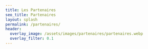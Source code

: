 ```yaml
---
title: Les Partenaires
seo_title: Partenaires
layout: splash
permalink: /partenaires/
header:
  overlay_image: /assets/images/partenaires/partenaires.webp
  overlay_filter: 0.1
---
```

<link rel="stylesheet" href="https://unpkg.com/leaflet@1.9.3/dist/leaflet.css"
      integrity="sha256-kLaT2GOSpHechhsozzB+flnD+zUyjE2LlfWPgU04xyI="
      crossorigin=""/>

<!-- Make sure you put this AFTER Leaflet's CSS -->
<script src="https://unpkg.com/leaflet@1.9.3/dist/leaflet.js"
        integrity="sha256-WBkoXOwTeyKclOHuWtc+i2uENFpDZ9YPdf5Hf+D7ewM="
        crossorigin=""></script>


<div id="map" style="height: 610px; width:100%"></div>

<script>
var osm = L.tileLayer('https://tile.openstreetmap.org/{z}/{x}/{y}.png', {
    maxZoom: 19,
    attribution: '© OpenStreetMap'
});

var map = L.map('map', {
    center: [48.301404208912494, -3.7773972693157214],
    zoom: 9,
    layers: [osm]
});

var svg = '<svg xmlns="http://www.w3.org/2000/svg" height="16" width="14" viewBox="0 0 448 512"><!--!Font Awesome Free 6.5.1 by @fontawesome - https://fontawesome.com License - https://fontawesome.com/license/free Copyright 2024 Fonticons, Inc.--><path fill="#0c3922" d="M210.6 5.9L62 169.4c-3.9 4.2-6 9.8-6 15.5C56 197.7 66.3 208 79.1 208H104L30.6 281.4c-4.2 4.2-6.6 10-6.6 16C24 309.9 34.1 320 46.6 320H80L5.4 409.5C1.9 413.7 0 419 0 424.5c0 13 10.5 23.5 23.5 23.5H192v32c0 17.7 14.3 32 32 32s32-14.3 32-32V448H424.5c13 0 23.5-10.5 23.5-23.5c0-5.5-1.9-10.8-5.4-15L368 320h33.4c12.5 0 22.6-10.1 22.6-22.6c0-6-2.4-11.8-6.6-16L344 208h24.9c12.7 0 23.1-10.3 23.1-23.1c0-5.7-2.1-11.3-6-15.5L237.4 5.9C234 2.1 229.1 0 224 0s-10 2.1-13.4 5.9z"/></svg>'; /* insert your own svg */
var treeUrl = 'data:image/svg+xml;base64,' + btoa(svg);
var svg = '<svg xmlns="http://www.w3.org/2000/svg" height="16" width="16" viewBox="0 0 512 512"><!--!Font Awesome Free 6.5.1 by @fontawesome - https://fontawesome.com License - https://fontawesome.com/license/free Copyright 2024 Fonticons, Inc.--><path fill="#304591"  d="M469.3 19.3l23.4 23.4c25 25 25 65.5 0 90.5l-56.4 56.4L322.3 75.7l56.4-56.4c25-25 65.5-25 90.5 0zM44.9 353.2L299.7 98.3 413.7 212.3 158.8 467.1c-6.7 6.7-15.1 11.6-24.2 14.2l-104 29.7c-8.4 2.4-17.4 .1-23.6-6.1s-8.5-15.2-6.1-23.6l29.7-104c2.6-9.2 7.5-17.5 14.2-24.2zM249.4 103.4L103.4 249.4 16 161.9c-18.7-18.7-18.7-49.1 0-67.9L94.1 16c18.7-18.7 49.1-18.7 67.9 0l19.8 19.8c-.3 .3-.7 .6-1 .9l-64 64c-6.2 6.2-6.2 16.4 0 22.6s16.4 6.2 22.6 0l64-64c.3-.3 .6-.7 .9-1l45.1 45.1zM408.6 262.6l45.1 45.1c-.3 .3-.7 .6-1 .9l-64 64c-6.2 6.2-6.2 16.4 0 22.6s16.4 6.2 22.6 0l64-64c.3-.3 .6-.7 .9-1L496 350.1c18.7 18.7 18.7 49.1 0 67.9L417.9 496c-18.7 18.7-49.1 18.7-67.9 0l-87.4-87.4L408.6 262.6z"/></svg>'
var penRulerUrl = 'data:image/svg+xml;base64,' + btoa(svg);
var svg = '<svg xmlns="http://www.w3.org/2000/svg" height="16" width="20" viewBox="0 0 640 512"><!--!Font Awesome Free 6.5.1 by @fontawesome - https://fontawesome.com License - https://fontawesome.com/license/free Copyright 2024 Fonticons, Inc.--><path fill="#dc7e11" d="M288 48c0-26.5 21.5-48 48-48h96c26.5 0 48 21.5 48 48V192h40V120c0-13.3 10.7-24 24-24s24 10.7 24 24v72h24c26.5 0 48 21.5 48 48V464c0 26.5-21.5 48-48 48H432 336c-26.5 0-48-21.5-48-48V48zm64 32v32c0 8.8 7.2 16 16 16h32c8.8 0 16-7.2 16-16V80c0-8.8-7.2-16-16-16H368c-8.8 0-16 7.2-16 16zm16 80c-8.8 0-16 7.2-16 16v32c0 8.8 7.2 16 16 16h32c8.8 0 16-7.2 16-16V176c0-8.8-7.2-16-16-16H368zM352 272v32c0 8.8 7.2 16 16 16h32c8.8 0 16-7.2 16-16V272c0-8.8-7.2-16-16-16H368c-8.8 0-16 7.2-16 16zm176-16c-8.8 0-16 7.2-16 16v32c0 8.8 7.2 16 16 16h32c8.8 0 16-7.2 16-16V272c0-8.8-7.2-16-16-16H528zM512 368v32c0 8.8 7.2 16 16 16h32c8.8 0 16-7.2 16-16V368c0-8.8-7.2-16-16-16H528c-8.8 0-16 7.2-16 16zM224 160c0 6-1 11-2 16c20 14 34 38 34 64c0 45-36 80-80 80H160V480c0 18-15 32-32 32c-18 0-32-14-32-32V320H80c-45 0-80-35-80-80c0-26 13-50 33-64c-1-5-1-10-1-16c0-53 42-96 96-96c53 0 96 43 96 96z"/></svg>'
var treeCityUrl = 'data:image/svg+xml;base64,' + btoa(svg);

var greenIcon = new L.Icon({
  iconUrl: treeUrl,
  iconSize: [25, 41],
  iconAnchor: [12, 41],
  popupAnchor: [1, -34],
  shadowSize: [41, 41]
});

var orangeIcon = new L.Icon({
  iconUrl: treeCityUrl,
  iconSize: [25, 41],
  iconAnchor: [12, 41],
  popupAnchor: [1, -34],
  shadowSize: [41, 41]
});

var blueIcon = new L.Icon({
  iconUrl: penRulerUrl,
  iconSize: [25, 41],
  iconAnchor: [12, 41],
  popupAnchor: [1, -34],
  shadowSize: [41, 41]
});

var facetteIcon = new L.Icon({
  iconUrl: '/assets/images/favicons/logo.webp',
  iconSize: [44, 44],
  iconAnchor: [12, 41],
  popupAnchor: [1, -34],
  shadowSize: [41, 41]
});

L.marker([48.301404208912494, -3.7773972693157214], {icon: facetteIcon})
         .bindPopup(L.popup({maxWidth:500}).setContent("Facettes Paysages"))
.addTo(map);

{%- for unite in site.pepinieres -%}
    {% if unite.location.latitude and unite.location.longitude %}
      {% if unite.header.actions[0].url %}
        L.marker([ {{unite.location.latitude}}, {{unite.location.longitude}} ], {icon: greenIcon})
         .bindPopup(L.popup({maxWidth:500}).setContent("{{unite.title}}<br><a href='{{ unite.header.actions[0].url }}' target='_blank'>Lien direct</a>"))
         .addTo(map);
      {% else %}
        L.marker([ {{unite.location.latitude}}, {{unite.location.longitude}} ], {icon: greenIcon})
         .bindPopup(L.popup({maxWidth:500}).setContent("{{unite.title}}<br>"))
         .addTo(map);
      {% endif %}
    {% endif %}
{% endfor %}

{%- for unite in site.partenaires -%}
    {% if unite.incubator == "maitres_ouvrage" %}
      icon = orangeIcon;
    {% else %}
      icon = blueIcon;
    {% endif %}
    {% if unite.location.latitude and unite.location.longitude %}
      {% if unite.header.actions[0].url %}
        L.marker([ {{unite.location.latitude}}, {{unite.location.longitude}} ], {icon: icon})
         .bindPopup(L.popup({maxWidth:500}).setContent("{{unite.title}}<br><a href='{{ unite.header.actions[0].url }}' target='_blank'>Lien direct</a>"))
         .addTo(map);
      {% else %}
        L.marker([ {{unite.location.latitude}}, {{unite.location.longitude}} ], {icon: icon})
         .bindPopup(L.popup({maxWidth:500}).setContent("{{unite.title}}<br>"))
         .addTo(map);
      {% endif %}
    {% endif %}
{% endfor %}

</script>